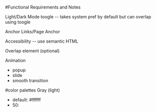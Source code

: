 #Functional Requirements and Notes

Light/Dark Mode toogle -- takes system pref by default but can overlap using toogle

Anchor Links/Page Anchor

Accessibility -- use semantic HTML

Overlap element (optional)

Animation

- popup
- slide
- smooth transition


#color palettes
Gray (light)
- default: #ffffff
- 50: 
